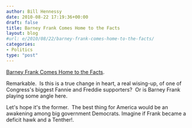 ```yaml
---
author: Bill Hennessy
date: 2010-08-22 17:19:36+00:00
draft: false
title: Barney Frank Comes Home to the Facts
layout: blog
#url: e/2010/08/22/barney-frank-comes-home-to-the-facts/
categories:
- Politics
type: "post"
---
```


[Barney Frank Comes Home to the Facts](https://www.realclearpolitics.com/articles/2010/08/21/barney_frank_comes_home_to_the_facts_106844.html).

Remarkable.  Is this is a true change in heart, a real wising-up, of one of Congress's biggest Fannie and Freddie supporters?  Or is Barney Frank playing some angle here.

Let's hope it's the former.  The best thing for America would be an awakening among big government Democrats. Imagine if Frank became a deficit hawk and a Tenther!.
